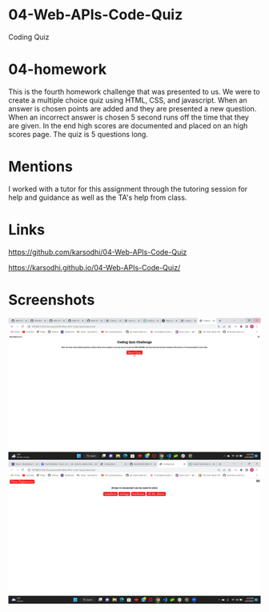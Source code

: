# 04-Web-APIs-Code-Quiz 
Coding Quiz

# 04-homework
This is the fourth homework challenge that was presented to us.  We were to create a multiple choice quiz using HTML, CSS, and javascript.  When an answer is chosen points are added and they are presented a new question.  When an incorrect answer is chosen 5 second runs off the time that they are given.  In the end high scores are documented and placed on an high scores page.  The quiz is 5 questions long.



# Mentions
I worked with a tutor for this assignment through the tutoring session for help and guidance as well as the TA's help from class.


# Links
https://github.com/karsodhi/04-Web-APIs-Code-Quiz


https://karsodhi.github.io/04-Web-APIs-Code-Quiz/


# Screenshots

![This is a multiple choice coding quiz](./assets/images/quiz.jpg)
![Another Picture](./assets/images/quiz1.jpg)
